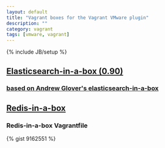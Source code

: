 ```yaml
---
layout: default
title: "Vagrant boxes for the Vagrant VMware plugin"
description: ""
category: vagrant
tags: [vmware, vagrant]
---
```

{% include JB/setup %}

## [Elasticsearch-in-a-box (0.90)](https://www.dropbox.com/s/52rdy1a3xmew0a1/esinabox-vmware.box)
### [based on Andrew Glover's elasticsearch-in-a-box](https://github.com/aglover/coffer)

## [Redis-in-a-box](https://www.dropbox.com/s/38r4ygipagzwbjc/redis.box)
### Redis-in-a-box Vagrantfile
{% gist 9162551 %}
